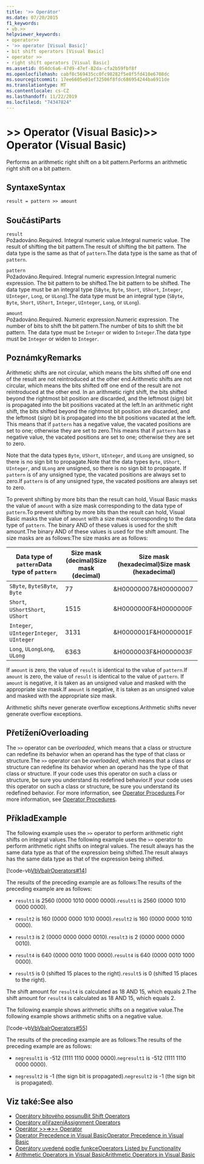```yaml
---
title: '>> Operátor'
ms.date: 07/20/2015
f1_keywords:
- vb.>>
helpviewer_keywords:
- operator>>
- '>> operator [Visual Basic]'
- bit shift operators [Visual Basic]
- operator >>
- right shift operators [Visual Basic]
ms.assetid: 054dc6a6-47d9-47ef-82da-cfa2b59fbf8f
ms.openlocfilehash: cabf8c569435cc0fc98282f5e8f5fd410e6708dc
ms.sourcegitcommit: 17ee6605e01ef32506f8fdc686954244ba6911de
ms.translationtype: MT
ms.contentlocale: cs-CZ
ms.lasthandoff: 11/22/2019
ms.locfileid: "74347824"
---
```

# <a name="-operator-visual-basic"></a><span data-ttu-id="80293-102">>> Operator (Visual Basic)</span><span class="sxs-lookup"><span data-stu-id="80293-102">>> Operator (Visual Basic)</span></span>
<span data-ttu-id="80293-103">Performs an arithmetic right shift on a bit pattern.</span><span class="sxs-lookup"><span data-stu-id="80293-103">Performs an arithmetic right shift on a bit pattern.</span></span>  
  
## <a name="syntax"></a><span data-ttu-id="80293-104">Syntaxe</span><span class="sxs-lookup"><span data-stu-id="80293-104">Syntax</span></span>  
  
```vb  
result = pattern >> amount  
```  
  
## <a name="parts"></a><span data-ttu-id="80293-105">Součásti</span><span class="sxs-lookup"><span data-stu-id="80293-105">Parts</span></span>  
 `result`  
 <span data-ttu-id="80293-106">Požadováno.</span><span class="sxs-lookup"><span data-stu-id="80293-106">Required.</span></span> <span data-ttu-id="80293-107">Integral numeric value.</span><span class="sxs-lookup"><span data-stu-id="80293-107">Integral numeric value.</span></span> <span data-ttu-id="80293-108">The result of shifting the bit pattern.</span><span class="sxs-lookup"><span data-stu-id="80293-108">The result of shifting the bit pattern.</span></span> <span data-ttu-id="80293-109">The data type is the same as that of `pattern`.</span><span class="sxs-lookup"><span data-stu-id="80293-109">The data type is the same as that of `pattern`.</span></span>  
  
 `pattern`  
 <span data-ttu-id="80293-110">Požadováno.</span><span class="sxs-lookup"><span data-stu-id="80293-110">Required.</span></span> <span data-ttu-id="80293-111">Integral numeric expression.</span><span class="sxs-lookup"><span data-stu-id="80293-111">Integral numeric expression.</span></span> <span data-ttu-id="80293-112">The bit pattern to be shifted.</span><span class="sxs-lookup"><span data-stu-id="80293-112">The bit pattern to be shifted.</span></span> <span data-ttu-id="80293-113">The data type must be an integral type (`SByte`, `Byte`, `Short`, `UShort`, `Integer`, `UInteger`, `Long`, or `ULong`).</span><span class="sxs-lookup"><span data-stu-id="80293-113">The data type must be an integral type (`SByte`, `Byte`, `Short`, `UShort`, `Integer`, `UInteger`, `Long`, or `ULong`).</span></span>  
  
 `amount`  
 <span data-ttu-id="80293-114">Požadováno.</span><span class="sxs-lookup"><span data-stu-id="80293-114">Required.</span></span> <span data-ttu-id="80293-115">Numeric expression.</span><span class="sxs-lookup"><span data-stu-id="80293-115">Numeric expression.</span></span> <span data-ttu-id="80293-116">The number of bits to shift the bit pattern.</span><span class="sxs-lookup"><span data-stu-id="80293-116">The number of bits to shift the bit pattern.</span></span> <span data-ttu-id="80293-117">The data type must be `Integer` or widen to `Integer`.</span><span class="sxs-lookup"><span data-stu-id="80293-117">The data type must be `Integer` or widen to `Integer`.</span></span>  
  
## <a name="remarks"></a><span data-ttu-id="80293-118">Poznámky</span><span class="sxs-lookup"><span data-stu-id="80293-118">Remarks</span></span>  
 <span data-ttu-id="80293-119">Arithmetic shifts are not circular, which means the bits shifted off one end of the result are not reintroduced at the other end.</span><span class="sxs-lookup"><span data-stu-id="80293-119">Arithmetic shifts are not circular, which means the bits shifted off one end of the result are not reintroduced at the other end.</span></span> <span data-ttu-id="80293-120">In an arithmetic right shift, the bits shifted beyond the rightmost bit position are discarded, and the leftmost (sign) bit is propagated into the bit positions vacated at the left.</span><span class="sxs-lookup"><span data-stu-id="80293-120">In an arithmetic right shift, the bits shifted beyond the rightmost bit position are discarded, and the leftmost (sign) bit is propagated into the bit positions vacated at the left.</span></span> <span data-ttu-id="80293-121">This means that if `pattern` has a negative value, the vacated positions are set to one; otherwise they are set to zero.</span><span class="sxs-lookup"><span data-stu-id="80293-121">This means that if `pattern` has a negative value, the vacated positions are set to one; otherwise they are set to zero.</span></span>  
  
 <span data-ttu-id="80293-122">Note that the data types `Byte`, `UShort`, `UInteger`, and `ULong` are unsigned, so there is no sign bit to propagate.</span><span class="sxs-lookup"><span data-stu-id="80293-122">Note that the data types `Byte`, `UShort`, `UInteger`, and `ULong` are unsigned, so there is no sign bit to propagate.</span></span> <span data-ttu-id="80293-123">If `pattern` is of any unsigned type, the vacated positions are always set to zero.</span><span class="sxs-lookup"><span data-stu-id="80293-123">If `pattern` is of any unsigned type, the vacated positions are always set to zero.</span></span>  
  
 <span data-ttu-id="80293-124">To prevent shifting by more bits than the result can hold, Visual Basic masks the value of `amount` with a size mask corresponding to the data type of `pattern`.</span><span class="sxs-lookup"><span data-stu-id="80293-124">To prevent shifting by more bits than the result can hold, Visual Basic masks the value of `amount` with a size mask corresponding to the data type of `pattern`.</span></span> <span data-ttu-id="80293-125">The binary AND of these values is used for the shift amount.</span><span class="sxs-lookup"><span data-stu-id="80293-125">The binary AND of these values is used for the shift amount.</span></span> <span data-ttu-id="80293-126">The size masks are as follows:</span><span class="sxs-lookup"><span data-stu-id="80293-126">The size masks are as follows:</span></span>  
  
|<span data-ttu-id="80293-127">Data type of `pattern`</span><span class="sxs-lookup"><span data-stu-id="80293-127">Data type of `pattern`</span></span>|<span data-ttu-id="80293-128">Size mask (decimal)</span><span class="sxs-lookup"><span data-stu-id="80293-128">Size mask (decimal)</span></span>|<span data-ttu-id="80293-129">Size mask (hexadecimal)</span><span class="sxs-lookup"><span data-stu-id="80293-129">Size mask (hexadecimal)</span></span>|  
|----------------------------|---------------------------|-------------------------------|  
|<span data-ttu-id="80293-130">`SByte`, `Byte`</span><span class="sxs-lookup"><span data-stu-id="80293-130">`SByte`, `Byte`</span></span>|<span data-ttu-id="80293-131">7</span><span class="sxs-lookup"><span data-stu-id="80293-131">7</span></span>|<span data-ttu-id="80293-132">&H00000007</span><span class="sxs-lookup"><span data-stu-id="80293-132">&H00000007</span></span>|  
|<span data-ttu-id="80293-133">`Short`, `UShort`</span><span class="sxs-lookup"><span data-stu-id="80293-133">`Short`, `UShort`</span></span>|<span data-ttu-id="80293-134">15</span><span class="sxs-lookup"><span data-stu-id="80293-134">15</span></span>|<span data-ttu-id="80293-135">&H0000000F</span><span class="sxs-lookup"><span data-stu-id="80293-135">&H0000000F</span></span>|  
|<span data-ttu-id="80293-136">`Integer`, `UInteger`</span><span class="sxs-lookup"><span data-stu-id="80293-136">`Integer`, `UInteger`</span></span>|<span data-ttu-id="80293-137">31</span><span class="sxs-lookup"><span data-stu-id="80293-137">31</span></span>|<span data-ttu-id="80293-138">&H0000001F</span><span class="sxs-lookup"><span data-stu-id="80293-138">&H0000001F</span></span>|  
|<span data-ttu-id="80293-139">`Long`, `ULong`</span><span class="sxs-lookup"><span data-stu-id="80293-139">`Long`, `ULong`</span></span>|<span data-ttu-id="80293-140">63</span><span class="sxs-lookup"><span data-stu-id="80293-140">63</span></span>|<span data-ttu-id="80293-141">&H0000003F</span><span class="sxs-lookup"><span data-stu-id="80293-141">&H0000003F</span></span>|  
  
 <span data-ttu-id="80293-142">If `amount` is zero, the value of `result` is identical to the value of `pattern`.</span><span class="sxs-lookup"><span data-stu-id="80293-142">If `amount` is zero, the value of `result` is identical to the value of `pattern`.</span></span> <span data-ttu-id="80293-143">If `amount` is negative, it is taken as an unsigned value and masked with the appropriate size mask.</span><span class="sxs-lookup"><span data-stu-id="80293-143">If `amount` is negative, it is taken as an unsigned value and masked with the appropriate size mask.</span></span>  
  
 <span data-ttu-id="80293-144">Arithmetic shifts never generate overflow exceptions.</span><span class="sxs-lookup"><span data-stu-id="80293-144">Arithmetic shifts never generate overflow exceptions.</span></span>  
  
## <a name="overloading"></a><span data-ttu-id="80293-145">Přetížení</span><span class="sxs-lookup"><span data-stu-id="80293-145">Overloading</span></span>  
 <span data-ttu-id="80293-146">The `>>` operator can be *overloaded*, which means that a class or structure can redefine its behavior when an operand has the type of that class or structure.</span><span class="sxs-lookup"><span data-stu-id="80293-146">The `>>` operator can be *overloaded*, which means that a class or structure can redefine its behavior when an operand has the type of that class or structure.</span></span> <span data-ttu-id="80293-147">If your code uses this operator on such a class or structure, be sure you understand its redefined behavior.</span><span class="sxs-lookup"><span data-stu-id="80293-147">If your code uses this operator on such a class or structure, be sure you understand its redefined behavior.</span></span> <span data-ttu-id="80293-148">For more information, see [Operator Procedures](../../../visual-basic/programming-guide/language-features/procedures/operator-procedures.md).</span><span class="sxs-lookup"><span data-stu-id="80293-148">For more information, see [Operator Procedures](../../../visual-basic/programming-guide/language-features/procedures/operator-procedures.md).</span></span>  
  
## <a name="example"></a><span data-ttu-id="80293-149">Příklad</span><span class="sxs-lookup"><span data-stu-id="80293-149">Example</span></span>  
 <span data-ttu-id="80293-150">The following example uses the `>>` operator to perform arithmetic right shifts on integral values.</span><span class="sxs-lookup"><span data-stu-id="80293-150">The following example uses the `>>` operator to perform arithmetic right shifts on integral values.</span></span> <span data-ttu-id="80293-151">The result always has the same data type as that of the expression being shifted.</span><span class="sxs-lookup"><span data-stu-id="80293-151">The result always has the same data type as that of the expression being shifted.</span></span>  
  
 [!code-vb[VbVbalrOperators#14](~/samples/snippets/visualbasic/VS_Snippets_VBCSharp/VbVbalrOperators/VB/Class1.vb#14)]  
  
 <span data-ttu-id="80293-152">The results of the preceding example are as follows:</span><span class="sxs-lookup"><span data-stu-id="80293-152">The results of the preceding example are as follows:</span></span>  
  
- <span data-ttu-id="80293-153">`result1` is 2560 (0000 1010 0000 0000).</span><span class="sxs-lookup"><span data-stu-id="80293-153">`result1` is 2560 (0000 1010 0000 0000).</span></span>  
  
- <span data-ttu-id="80293-154">`result2` is 160 (0000 0000 1010 0000).</span><span class="sxs-lookup"><span data-stu-id="80293-154">`result2` is 160 (0000 0000 1010 0000).</span></span>  
  
- <span data-ttu-id="80293-155">`result3` is 2 (0000 0000 0000 0010).</span><span class="sxs-lookup"><span data-stu-id="80293-155">`result3` is 2 (0000 0000 0000 0010).</span></span>  
  
- <span data-ttu-id="80293-156">`result4` is 640 (0000 0010 1000 0000).</span><span class="sxs-lookup"><span data-stu-id="80293-156">`result4` is 640 (0000 0010 1000 0000).</span></span>  
  
- <span data-ttu-id="80293-157">`result5` is 0 (shifted 15 places to the right).</span><span class="sxs-lookup"><span data-stu-id="80293-157">`result5` is 0 (shifted 15 places to the right).</span></span>  
  
 <span data-ttu-id="80293-158">The shift amount for `result4` is calculated as 18 AND 15, which equals 2.</span><span class="sxs-lookup"><span data-stu-id="80293-158">The shift amount for `result4` is calculated as 18 AND 15, which equals 2.</span></span>  
  
 <span data-ttu-id="80293-159">The following example shows arithmetic shifts on a negative value.</span><span class="sxs-lookup"><span data-stu-id="80293-159">The following example shows arithmetic shifts on a negative value.</span></span>  
  
 [!code-vb[VbVbalrOperators#55](~/samples/snippets/visualbasic/VS_Snippets_VBCSharp/VbVbalrOperators/VB/Class1.vb#55)]  
  
 <span data-ttu-id="80293-160">The results of the preceding example are as follows:</span><span class="sxs-lookup"><span data-stu-id="80293-160">The results of the preceding example are as follows:</span></span>  
  
- <span data-ttu-id="80293-161">`negresult1` is -512 (1111 1110 0000 0000).</span><span class="sxs-lookup"><span data-stu-id="80293-161">`negresult1` is -512 (1111 1110 0000 0000).</span></span>  
  
- <span data-ttu-id="80293-162">`negresult2` is -1 (the sign bit is propagated).</span><span class="sxs-lookup"><span data-stu-id="80293-162">`negresult2` is -1 (the sign bit is propagated).</span></span>  
  
## <a name="see-also"></a><span data-ttu-id="80293-163">Viz také:</span><span class="sxs-lookup"><span data-stu-id="80293-163">See also</span></span>

- [<span data-ttu-id="80293-164">Operátory bitového posunu</span><span class="sxs-lookup"><span data-stu-id="80293-164">Bit Shift Operators</span></span>](../../../visual-basic/language-reference/operators/bit-shift-operators.md)
- [<span data-ttu-id="80293-165">Operátory přiřazení</span><span class="sxs-lookup"><span data-stu-id="80293-165">Assignment Operators</span></span>](../../../visual-basic/language-reference/operators/assignment-operators.md)
- [<span data-ttu-id="80293-166">Operátor >>=</span><span class="sxs-lookup"><span data-stu-id="80293-166">>>= Operator</span></span>](../../../visual-basic/language-reference/operators/right-shift-assignment-operator.md)
- [<span data-ttu-id="80293-167">Operator Precedence in Visual Basic</span><span class="sxs-lookup"><span data-stu-id="80293-167">Operator Precedence in Visual Basic</span></span>](../../../visual-basic/language-reference/operators/operator-precedence.md)
- [<span data-ttu-id="80293-168">Operátory uvedené podle funkce</span><span class="sxs-lookup"><span data-stu-id="80293-168">Operators Listed by Functionality</span></span>](../../../visual-basic/language-reference/operators/operators-listed-by-functionality.md)
- [<span data-ttu-id="80293-169">Arithmetic Operators in Visual Basic</span><span class="sxs-lookup"><span data-stu-id="80293-169">Arithmetic Operators in Visual Basic</span></span>](../../../visual-basic/programming-guide/language-features/operators-and-expressions/arithmetic-operators.md)
